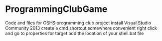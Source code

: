 # ProgrammingClubGame
Code and files for OSHS programming club project
install Visual Studio Community 2013
create a cmd shortcut somewhere convenient
right click and go to properties
for target add the location of your shell.bat file
